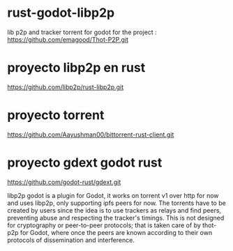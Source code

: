 # rust-godot-libp2p
lib p2p and tracker torrent for godot
for the project : https://github.com/emagood/Thot-P2P.git

# proyecto libp2p en rust 
https://github.com/libp2p/rust-libp2p.git

# proyecto torrent
https://github.com/Aayushman00/bittorrent-rust-client.git

# proyecto gdext godot rust 
https://github.com/godot-rust/gdext.git




libp2p godot is a plugin for Godot, it works on torrent v1 over http for now and uses libp2p, only supporting ipfs peers for now. The torrents have to be created by users since the idea is to use trackers as relays and find peers, preventing abuse and respecting the tracker's timings. This is not designed for cryptography or peer-to-peer protocols; that is taken care of by thot-p2p for Godot, where once the peers are known according to their own protocols of dissemination and interference.

